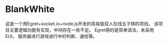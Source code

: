# BlankWhite
这是一个用Egret+socket.io+node.js开发的简易版双人在线五子棋的项目。
该项目主要逻辑功能有实现，中间存在一些不足。
Egret用的是简单语法，未采用EUI。
服务器进行游戏进行中的判断、通信等。
